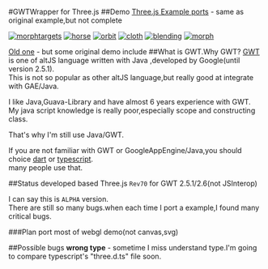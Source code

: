 #GWTWrapper for Three.js
##Demo
[Three.js Example ports](http://akjava.github.io/gwt-three.js-test/threejsexamples.html) - same as original example,but not complete

[![morphtargets](http://akjava.github.io/gwt-three.js-test/thumb/morphtargets.jpg)](http://akjava.github.io/gwt-three.js-test/threejsexamples.html#morphtargets)
[![horse](http://akjava.github.io/gwt-three.js-test/thumb/horse.jpg)](http://akjava.github.io/gwt-three.js-test/threejsexamples.html#horse)
[![orbit](http://akjava.github.io/gwt-three.js-test/thumb/orbit.jpg)](http://akjava.github.io/gwt-three.js-test/threejsexamples.html#orbit)
[![cloth](http://akjava.github.io/gwt-three.js-test/thumb/cloth.jpg)](http://akjava.github.io/gwt-three.js-test/threejsexamples.html#cloth)
[![blending](http://akjava.github.io/gwt-three.js-test/thumb/blending.jpg)](http://akjava.github.io/gwt-three.js-test/threejsexamples.html#blending)
[![morph](http://akjava.github.io/gwt-three.js-test/thumb/morph.jpg)](http://akjava.github.io/gwt-three.js-test/threejsexamples.html#morph)


[Old one](http://akjava.github.io/gwt-three.js-test/ThreeTest.html) - but some original demo include
##What is GWT.Why GWT?
<a href="http://www.gwtproject.org/">GWT</a> is one of altJS language written with Java ,developed by Google(until version 2.5.1).  
This is not so popular as other altJS language,but really good at integrate with GAE/Java.

I like Java,Guava-Library and have almost 6 years experience with GWT.  
My java script knowledge is really poor,especially scope and constructing class.

That's why I'm still use Java/GWT.

If you are not familiar with GWT or GoogleAppEngine/Java,you should choice <a href="https://github.com/threeDart/three.dart">dart</a> or <a href="https://github.com/borisyankov/DefinitelyTyped/tree/master/threejs">typescript</a>.  
many people use that.

##Status
developed based Three.js `Rev70` for GWT 2.5.1/2.6(not JSInterop)

I can say this is `ALPHA` version.  
There are still so many bugs.when each time I port a example,I found many critical bugs.

###Plan
port most of webgl demo(not canvas,svg)

##Possible bugs
**wrong type** - sometime I miss understand type.I'm going to compare typescript's "three.d.ts" file soon.
